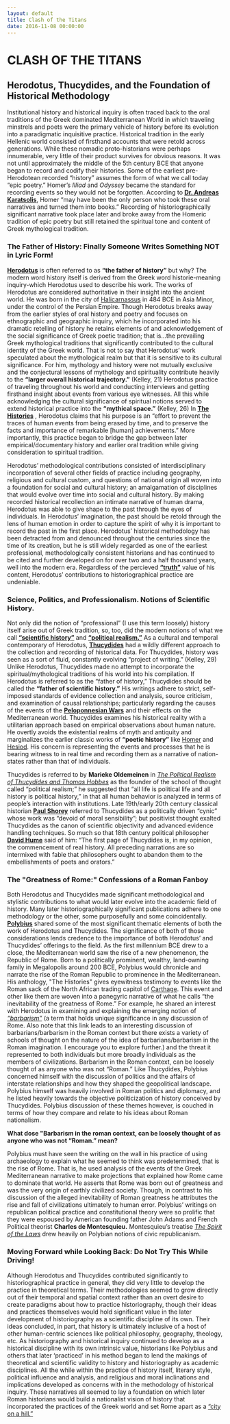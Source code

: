 ```yaml
---
layout: default
title: Clash of the Titans
date: 2016-11-08 00:00:00
---
```


# CLASH OF THE TITANS

## Herodotus, Thucydides, and the Foundation of Historical Methodology

Institutional history and historical inquiry is often traced back to the oral traditions of the Greek dominated Mediterranean World in which traveling minstrels and poets were the primary vehicle of history before its evolution into a paradigmatic inquisitive practice.  Historical tradition in the early Hellenic world consisted of firsthand accounts that were retold across generations. While these nomadic proto-historians were perhaps innumerable, very little of their product survives for obvious reasons. It was not until approximately the middle of the 5th century BCE that anyone began to record and codify their histories. Some of the earliest pre-Herodotean recorded “history” assumes the form of what we call today “epic poetry.” Homer’s _Illiad_ and _Odyssey_ became the standard for recording events so they would not be forgotten. According to [**Dr. Andreas Karatsolis**](http://cmsw.mit.edu/profile/andreas-karatsolis), Homer “may have been the only person who took these oral narratives and turned them into books.” Recording of historiographically significant narrative took place later and broke away from the Homeric tradition of epic poetry but still retained the spiritual tone and content of Greek mythological tradition. 



### The Father of History: Finally Someone Writes Something NOT in Lyric Form!

[**Herodotus**](http://www.ancient.eu/herodotus/) is often referred to as **“the father of history”** but why? The modern word history itself is derived from the Greek word historie-meaning inquiry-which Herodotus used to describe his work. The works of Herodotus are considered authoritative in their insight into the ancient world. He was born in the city of [Halicarnassus](https://www.britannica.com/place/Halicarnassus) in 484 BCE in Asia Minor, under the control of the Persian Empire. Though Herodotus breaks away from the earlier styles of oral history and poetry and focuses on ethnographic and geographic inquiry, which he incorporated into his dramatic retelling of history he retains elements of and acknowledgement of the social significance of Greek poetic tradition; that is...the prevailing Greek mythological traditions that significantly contributed to the cultural identity of the Greek world. That is not to say that Herodotus’ work speculated about the mythological realm but that it is sensitive to its cultural significance. For him, mythology and history were not mutually exclusive and the conjectural lessons of mythology and spirituality contribute heavily to the **“larger overall historical trajectory.”** (Kelley, 21) Herodotus practice of traveling throughout his world and conducting interviews and getting firsthand insight about events from various eye witnesses. All this while acknowledging the cultural significance of spiritual notions served to extend historical practice into the **“mythical space.”** (Kelley, 26) In [**The Histories**](http://www.sacred-texts.com/cla/hh/) , Herodotus claims that his purpose is an “effort to prevent the traces of human events from being erased by time, and to preserve the facts and importance of remarkable [human] achievements.” More importantly, this practice began to bridge the gap between later empirical/documentary history and earlier oral tradition while giving consideration to spiritual tradition.
  
Herodotus’ methodological contributions consisted of interdisciplinary incorporation of several other fields of practice including geography, religious and cultural custom, and questions of national origin all woven into a foundation for social and cultural history; an amalgamation of disciplines that would evolve over time into social and cultural history. By making recorded historical recollection an intimate narrative of human drama, Herodotus was able to give shape to the past through the eyes of individuals. In Herodotus’ imagination, the past should be retold through the lens of human emotion in order to capture the spirit of why it is important to record the past in the first place. Herodotus’ historical methodology has been detracted from and denounced throughout the centuries since the time of its creation, but he is still widely regarded as one of the earliest professional, methodologically consistent historians and has continued to be cited and further developed on for over two and a half thousand years, well into the modern era. Regardless of the percieved [**“truth”**](https://unm-historiography.github.io/491-fall2016/essays/historical-truth.html) value of his content, Herodotus’ contributions to historiographical practice are undeniable.


### Science, Politics, and Professionalism. Notions of Scientific History.

Not only did the notion of “professional” (I use this term loosely) history itself arise out of Greek tradition, so, too, did the modern notions of what we call [**“scientific history”**](https://unm-historiography.github.io/491-fall2016/essays/scientific-history.html) and [**“political realism.”**](http://www.iep.utm.edu/polreal/) As a cultural and temporal contemporary of Herodotus, [**Thucydides**](https://www.britannica.com/biography/Thucydides-Greek-historian) had a wildly different approach to the collection and recording of historical data. For Thucydides, history was seen as a sort of fluid, constantly evolving “project of writing.” (Kelley, 29) Unlike Herodotus, Thucydides made no attempt to incorporate the spiritual/mythological traditions of his world into his compilation. If Herodotus is referred to as the “father of history,” Thucydides should be called the **“father of scientific history.”** His writings adhere to strict, self-imposed standards of evidence collection and analysis, source criticism, and examination of causal relationships; particularly regarding the causes of the events of the [**Peloponnesian Wars**](https://www.britannica.com/event/Peloponnesian-War) and their effects on the Mediterranean world. Thucydides examines his historical reality with a utilitarian approach based on empirical observations about human nature. He overtly avoids the existential realms of myth and antiquity and marginalizes the earlier classic works of **“poetic history”** like [Homer](https://www.britannica.com/biography/Homer-Greek-poet) and [Hesiod](https://www.britannica.com/biography/Hesiod). His concern is representing the events and processes that he is bearing witness to in real time and recording them as a narrative of nation-states rather than that of individuals.
  
Thucydides is referred to by **Marieke Oldemeinen** in [*The Political Realism of Thucydides and Thomas Hobbes*](http://www.e-ir.info/2010/02/15/the-political-realism-of-thucydides-and-thomas-hobbes/) as the founder of the school of thought called “political realism;” he suggested that “all life is political life and all history is political history,” in that all human behavior is analyzed in terms of people’s interaction with institutions. Late 19th/early 20th century classical historian [**Paul Shorey**](https://www.britannica.com/biography/Paul-Shorey) referred to Thucydides as a politically driven “cynic” whose work was “devoid of moral sensibility”; but positivist thought exalted Thucydides as the canon of scientific objectivity and advanced evidence handling techniques. So much so that 18th century political philosopher [**David Hume**](http://www.iep.utm.edu/hume/) said of him: “The first page of Thucydides is, in my opinion, the commencement of real history. All preceding narrations are so intermixed with fable that philosophers ought to abandon them to the embellishments of poets and orators.” 


### The "Greatness of Rome:" Confessions of a Roman Fanboy

Both Herodotus and Thucydides made significant methodological and stylistic contributions to what would later evolve into the academic field of history. Many later historiographically significant publications adhere to one methodology or the other, some purposefully and some coincidentally. [**Polybius**](http://www.humanistictexts.org/polybius.htm) shared some of the most significant thematic elements of both the work of Herodotus and Thucydides. The significance of both of those considerations lends credence to the importance of both Herodotus’ and Thucydides’ offerings to the field. As the first millennium BCE drew to a close, the Mediterranean world saw the rise of a new phenomenon, the Republic of Rome. Born to a politically prominent, wealthy, land-owning family in Megalopolis around 200 BCE, Polybius would chronicle and narrate the rise of the Roman Republic to prominence in the Mediterranean. His anthology, "The Histories" gives eyewitness testimony to events like the Roman sack of the North African trading capitol of [Carthage](http://www.roman-empire.net/republic/carthage.html). This event and other like them are woven into a panegyric narrative of what he calls “the inevitability of the greatness of Rome.” For example, he shared an interest with Herodotus in examining and explaining the emerging notion of [*“barbarism”*](http://www.livescience.com/45297-barbarians.html) (a term that holds unique significance in any discussion of Rome. Also note that this link leads to an interesting discussion of barbarians/barbarism in the Roman context but there exists a variety of schools of thought on the nature of the idea of barbarians/barbarism in the Roman imagination. I encourage you to explore further.) and the threat it represented to both individuals but more broadly individuals as the members of civilizations. Barbarism in the Roman context, can be loosely thought of as anyone who was not “Roman.” Like Thucydides, Polybius concerned himself with the discussion of politics and the affairs of interstate relationships and how they shaped the geopolitical landscape. Polybius himself was heavily involved in Roman politics and diplomacy, and he listed heavily towards the objective politicization of history conceived by Thucydides. Polybius discussion of these themes however, is couched in terms of how they compare and relate to his ideas about Roman nationalism. 

**What dose "Barbarism in the roman context, can be loosely thought of as anyone who was not “Roman.” mean?**

Polybius must have seen the writing on the wall in his practice of using archaeology to explain what he seemed to think was predetermined, that is the rise of Rome. That is, he used analysis of the events of the Greek Mediterranean narrative to make projections that explained how Rome came to dominate that world.  He asserts that Rome was born out of greatness and was the very origin of earthly civilized society. Though, in contrast to his discussion of the alleged inevitability of Roman greatness he attributes the rise and fall of civilizations ultimately to human error. Polybius’ writings on republican political practice and constitutional theory were so prolific that they were espoused by American founding father John Adams and French Political theorist **Charles de Montesquieu.** Montesquieu’s treatise [*The Spirit of the Laws*](https://chnm.gmu.edu/revolution/d/274/) drew heavily on Polybian notions of civic republicanism. 


### Moving Forward while Looking Back: Do Not Try This While Driving!

Although Herodotus and Thucydides contributed significantly to historiographical practice in general, they did very little to develop the practice in theoretical terms. Their methodologies seemed to grow directly out of their temporal and spatial context rather than an overt desire to create paradigms about how to practice historiography, though their ideas and practices themselves would hold significant value in the later development of historiography as a scientific discipline of its own. Their ideas concluded, in part, that history is ultimately inclusive of a host of other human-centric sciences like political philosophy, geography, theology, etc. As historiography and historical inquiry continued to develop as a historical discipline with its own intrinsic value, historians like Polybius and others that later ‘practiced’ in his method began to lend the makings of theoretical and scientific validity to history and historiography as academic disciplines. All the while within the practice of history itself, literary style, political influence and analysis, and religious and moral inclinations and implications developed as concerns with in the methodology of historical inquiry. These narratives all seemed to lay a foundation on which later Roman historians would build a nationalist vision of history that incorporated the practices of the Greek world and set Rome apart as a [“city on a hill.”](http://www.ushistory.org/us/3c.asp)




